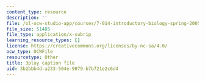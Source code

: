 ```yaml
---
content_type: resource
description: ''
file: /ol-ocw-studio-app/courses/7-014-introductory-biology-spring-2005/3b2bbb4da233504e9079b7b721e2c6d4_g6VEnimixRk.vtt
file_size: 51485
file_type: application/x-subrip
learning_resource_types: []
license: https://creativecommons.org/licenses/by-nc-sa/4.0/
ocw_type: OCWFile
resourcetype: Other
title: 3play caption file
uid: 3b2bbb4d-a233-504e-9079-b7b721e2c6d4
---
```

